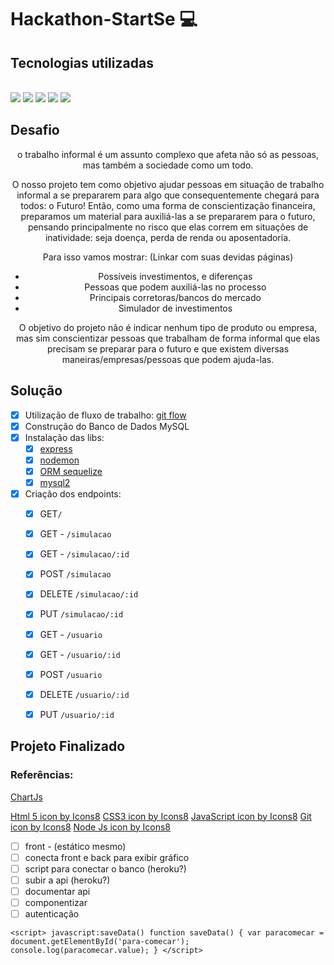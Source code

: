 # Hackathon-StartSe :computer:

## Tecnologias utilizadas

<div style="display: inline_block"><br>
    <img src="https://img.icons8.com/color/48/000000/html-5--v1.png"/>
    <img src="https://img.icons8.com/color/48/000000/css3.png"/>
    <img src="https://img.icons8.com/color/48/000000/javascript--v1.png"/>
    <img src="https://img.icons8.com/fluency/48/000000/node-js.png"/>
    <img src="https://img.icons8.com/color/48/000000/git.png"/>
</div>

## Desafio

<center>
o trabalho informal é um assunto complexo que afeta não só as pessoas, mas também a sociedade como um todo.

O nosso projeto tem como objetivo ajudar pessoas em situação de trabalho informal a se prepararem para algo que consequentemente chegará para todos: o Futuro! 
Então, como uma forma de conscientização financeira, preparamos um material para auxiliá-las a se prepararem para o futuro, pensando principalmente no risco que elas correm em situações de inatividade: seja doença, perda de renda ou aposentadoria.

Para isso vamos mostrar: (Linkar com suas devidas páginas)
- Possíveis investimentos, e diferenças
- Pessoas que podem auxiliá-las no processo
- Principais corretoras/bancos do mercado
- Simulador de investimentos

O objetivo do projeto não é indicar nenhum tipo de produto ou empresa, mas sim conscientizar pessoas que trabalham de forma informal que elas precisam se preparar para o futuro e que existem diversas maneiras/empresas/pessoas que podem ajuda-las. 
</center>

## Solução

- [x] Utilização de fluxo de trabalho: [git flow](https://www.atlassian.com/br/git/tutorials/comparing-workflows/gitflow-workflow)
- [x] Construção do Banco de Dados MySQL
- [x] Instalação das libs:
  - [x] [express](http://expressjs.com/pt-br/)
  - [x] [nodemon](https://nodemon.io/)
  - [x] [ORM sequelize](https://sequelize.org/)
  - [x] [mysql2](https://www.npmjs.com/package/mysql2)
- [x] Criação dos endpoints:
  - [x] GET`/`
  - [x] GET - `/simulacao`
  - [x] GET - `/simulacao/:id`
  - [x] POST `/simulacao`
  - [x] DELETE `/simulacao/:id`
  - [x] PUT `/simulacao/:id`
  
  - [x] GET - `/usuario`
  - [x] GET - `/usuario/:id`
  - [x] POST `/usuario`
  - [x] DELETE `/usuario/:id`
  - [x] PUT `/usuario/:id`

## Projeto Finalizado

### Referências:

[ChartJs](https://www.chartjs.org/docs/latest/getting-started/)

<a target="_blank" href="https://icons8.com/icon/20909/html-5">Html 5 icon by Icons8</a>
<a target="_blank" href="https://icons8.com/icon/21278/css3">CSS3 icon by Icons8</a>
<a target="_blank" href="https://icons8.com/icon/108784/javascript">JavaScript icon by Icons8</a>
<a target="_blank" href="https://icons8.com/icon/20906/git">Git icon by Icons8</a>
<a target="_blank" href="https://icons8.com/icon/hsPbhkOH4FMe/node-js">Node Js icon by Icons8</a>

- [ ] front - (estático mesmo)
- [ ] conecta front e back para exibir gráfico
- [ ] script para conectar o banco (heroku?)
- [ ] subir a api (heroku?)
- [ ] documentar api
- [ ] componentizar
- [ ] autenticação

 ``<script>
  javascript:saveData()
                function saveData() {
                    var paracomecar = document.getElementById('para-comecar');
                    console.log(paracomecar.value);
                }
  </script>``
